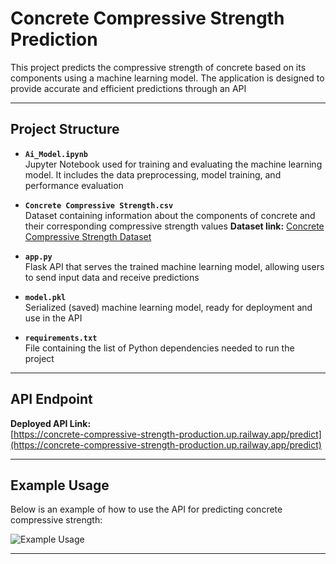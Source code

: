 # **Concrete Compressive Strength Prediction**

This project predicts the compressive strength of concrete based on its components using a machine learning model. The application is designed to provide accurate and efficient predictions through an API

---

## **Project Structure**

- **`Ai_Model.ipynb`**  
  Jupyter Notebook used for training and evaluating the machine learning model. It includes the data preprocessing, model training, and performance evaluation

- **`Concrete Compressive Strength.csv`**  
  Dataset containing information about the components of concrete and their corresponding compressive strength values
  **Dataset link:** [Concrete Compressive Strength Dataset](https://www.kaggle.com/datasets/niteshyadav3103/concrete-compressive-strength)

- **`app.py`**  
  Flask API that serves the trained machine learning model, allowing users to send input data and receive predictions

- **`model.pkl`**  
  Serialized (saved) machine learning model, ready for deployment and use in the API

- **`requirements.txt`**  
  File containing the list of Python dependencies needed to run the project

---

## **API Endpoint**

**Deployed API Link:**  
[https://concrete-compressive-strength-production.up.railway.app/predict](https://concrete-compressive-strength-production.up.railway.app/predict)

---

## **Example Usage**

Below is an example of how to use the API for predicting concrete compressive strength:

![Example Usage](https://github.com/user-attachments/assets/690f5472-95aa-451c-86a6-687cb5aadbe1)

---




